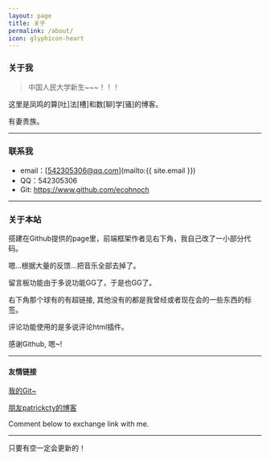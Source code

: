 ```yaml
---
layout: page
title: 关于
permalink: /about/
icon: glyphicon-heart
---
```



### 关于我

> 中国人民大学新生~~~！！！

这里是凤鸣的算[吐]法[槽]和数[聊]学[骚]的博客。

有妻贵族。

---

### 联系我

* email：[542305306@qq.com](mailto:{{ site.email }})
* QQ：542305306
* Git: https://www.github.com/ecohnoch
---

### 关于本站   

搭建在Github提供的page里，前端框架作者见右下角，我自己改了一小部分代码。

嗯...根据大量的反馈...把音乐全部去掉了。

留言板功能由于多说功能GG了，于是也GG了。

右下角那个球有的有超链接, 其他没有的都是我曾经或者现在会的一些东西的标签。

评论功能使用的是多说评论html插件。

感谢Github, 嗯~!

---

#### 友情链接

[我的Git~](https://www.github.com/ecohnoch)

[朋友patrickcty的博客](http://blog.patrickcty.cc/)

Comment below to exchange link with me.  

---

只要有空一定会更新的！
